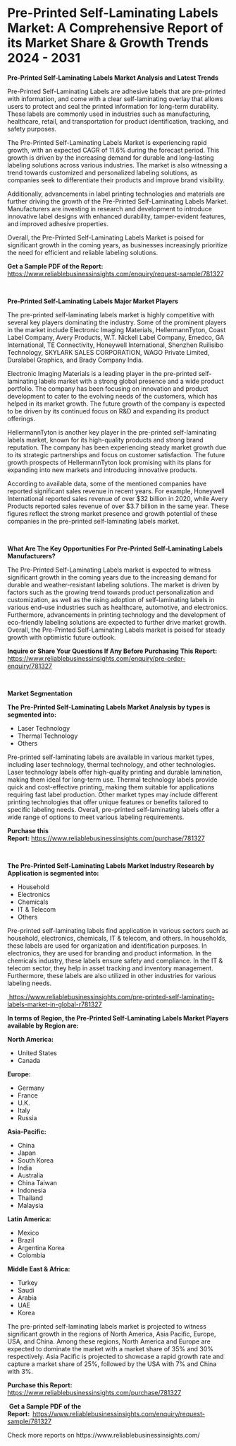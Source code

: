 <p><h1>Pre-Printed Self-Laminating Labels Market: A Comprehensive Report of its Market Share & Growth Trends 2024 - 2031</h1></p><p><strong>Pre-Printed Self-Laminating Labels Market Analysis and Latest Trends</strong></p>
<p><p>Pre-Printed Self-Laminating Labels are adhesive labels that are pre-printed with information, and come with a clear self-laminating overlay that allows users to protect and seal the printed information for long-term durability. These labels are commonly used in industries such as manufacturing, healthcare, retail, and transportation for product identification, tracking, and safety purposes.</p><p>The Pre-Printed Self-Laminating Labels Market is experiencing rapid growth, with an expected CAGR of 11.6% during the forecast period. This growth is driven by the increasing demand for durable and long-lasting labeling solutions across various industries. The market is also witnessing a trend towards customized and personalized labeling solutions, as companies seek to differentiate their products and improve brand visibility.</p><p>Additionally, advancements in label printing technologies and materials are further driving the growth of the Pre-Printed Self-Laminating Labels Market. Manufacturers are investing in research and development to introduce innovative label designs with enhanced durability, tamper-evident features, and improved adhesive properties.</p><p>Overall, the Pre-Printed Self-Laminating Labels Market is poised for significant growth in the coming years, as businesses increasingly prioritize the need for efficient and reliable labeling solutions.</p></p>
<p><strong>Get a Sample PDF of the Report:&nbsp;</strong> <a href="https://www.reliablebusinessinsights.com/enquiry/request-sample/781327">https://www.reliablebusinessinsights.com/enquiry/request-sample/781327</a></p>
<p>&nbsp;</p>
<p><strong>Pre-Printed Self-Laminating Labels Major Market Players</strong></p>
<p><p>The pre-printed self-laminating labels market is highly competitive with several key players dominating the industry. Some of the prominent players in the market include Electronic Imaging Materials, HellermannTyton, Coast Label Company, Avery Products, W.T. Nickell Label Company, Emedco, GA International, TE Connectivity, Honeywell International, Shenzhen Ruilisibo Technology, SKYLARK SALES CORPORATION, WAGO Private Limited, Duralabel Graphics, and Brady Company India.</p><p>Electronic Imaging Materials is a leading player in the pre-printed self-laminating labels market with a strong global presence and a wide product portfolio. The company has been focusing on innovation and product development to cater to the evolving needs of the customers, which has helped in its market growth. The future growth of the company is expected to be driven by its continued focus on R&D and expanding its product offerings.</p><p>HellermannTyton is another key player in the pre-printed self-laminating labels market, known for its high-quality products and strong brand reputation. The company has been experiencing steady market growth due to its strategic partnerships and focus on customer satisfaction. The future growth prospects of HellermannTyton look promising with its plans for expanding into new markets and introducing innovative products.</p><p>According to available data, some of the mentioned companies have reported significant sales revenue in recent years. For example, Honeywell International reported sales revenue of over $32 billion in 2020, while Avery Products reported sales revenue of over $3.7 billion in the same year. These figures reflect the strong market presence and growth potential of these companies in the pre-printed self-laminating labels market.</p></p>
<p>&nbsp;</p>
<p><strong>What Are The Key Opportunities For Pre-Printed Self-Laminating Labels Manufacturers?</strong></p>
<p><p>The Pre-Printed Self-Laminating Labels market is expected to witness significant growth in the coming years due to the increasing demand for durable and weather-resistant labeling solutions. The market is driven by factors such as the growing trend towards product personalization and customization, as well as the rising adoption of self-laminating labels in various end-use industries such as healthcare, automotive, and electronics. Furthermore, advancements in printing technology and the development of eco-friendly labeling solutions are expected to further drive market growth. Overall, the Pre-Printed Self-Laminating Labels market is poised for steady growth with optimistic future outlook.</p></p>
<p><strong>Inquire or Share Your Questions If Any Before Purchasing This Report:</strong> <a href="https://www.reliablebusinessinsights.com/enquiry/pre-order-enquiry/781327">https://www.reliablebusinessinsights.com/enquiry/pre-order-enquiry/781327</a></p>
<p>&nbsp;</p>
<p><strong>Market Segmentation</strong></p>
<p><strong>The Pre-Printed Self-Laminating Labels Market Analysis by types is segmented into:</strong></p>
<p><ul><li>Laser Technology</li><li>Thermal Technology</li><li>Others</li></ul></p>
<p><p>Pre-printed self-laminating labels are available in various market types, including laser technology, thermal technology, and other technologies. Laser technology labels offer high-quality printing and durable lamination, making them ideal for long-term use. Thermal technology labels provide quick and cost-effective printing, making them suitable for applications requiring fast label production. Other market types may include different printing technologies that offer unique features or benefits tailored to specific labeling needs. Overall, pre-printed self-laminating labels offer a wide range of options to meet various labeling requirements.</p></p>
<p><strong>Purchase this Report:&nbsp;</strong><a href="https://www.reliablebusinessinsights.com/purchase/781327">https://www.reliablebusinessinsights.com/purchase/781327</a></p>
<p>&nbsp;</p>
<p><strong>The Pre-Printed Self-Laminating Labels Market Industry Research by Application is segmented into:</strong></p>
<p><ul><li>Household</li><li>Electronics</li><li>Chemicals</li><li>IT & Telecom</li><li>Others</li></ul></p>
<p><p>Pre-printed self-laminating labels find application in various sectors such as household, electronics, chemicals, IT & telecom, and others. In households, these labels are used for organization and identification purposes. In electronics, they are used for branding and product information. In the chemicals industry, these labels ensure safety and compliance. In the IT & telecom sector, they help in asset tracking and inventory management. Furthermore, these labels are also utilized in other industries for various labeling needs.</p></p>
<p><a href="https://www.reliablebusinessinsights.com/pre-printed-self-laminating-labels-market-in-global-r781327">&nbsp;https://www.reliablebusinessinsights.com/pre-printed-self-laminating-labels-market-in-global-r781327</a></p>
<p><strong>In terms of Region, the Pre-Printed Self-Laminating Labels Market Players available by Region are:</strong></p>
<p>
    <p> <strong> North America: </strong>
        <ul>
            <li>United States</li>
            <li>Canada</li>
        </ul>
        </p> 
    <p> <strong> Europe: </strong>
        <ul>
            <li>Germany</li>
            <li>France</li>
            <li>U.K.</li>
            <li>Italy</li>
            <li>Russia</li>
        </ul>
        </p> 
    <p> <strong> Asia-Pacific: </strong>
        <ul>
            <li>China</li>
            <li>Japan</li>
            <li>South Korea</li>
            <li>India</li>
            <li>Australia</li>
            <li>China Taiwan</li>
            <li>Indonesia</li>
            <li>Thailand</li>
            <li>Malaysia</li>
        </ul>
        </p> 
    <p> <strong> Latin America: </strong>
        <ul>
            <li>Mexico</li>
            <li>Brazil</li>
            <li>Argentina Korea</li>
            <li>Colombia</li>
        </ul>
        </p> 
    <p> <strong> Middle East & Africa: </strong>
        <ul>
            <li>Turkey</li>
            <li>Saudi</li>
            <li>Arabia</li>
            <li>UAE</li>
            <li>Korea</li>
        </ul>
    </p>
    </p>
<p><p>The pre-printed self-laminating labels market is projected to witness significant growth in the regions of North America, Asia Pacific, Europe, USA, and China. Among these regions, North America and Europe are expected to dominate the market with a market share of 35% and 30% respectively. Asia Pacific is projected to showcase a rapid growth rate and capture a market share of 25%, followed by the USA with 7% and China with 3%.</p></p>
<p><strong>Purchase this Report: </strong><a href="https://www.reliablebusinessinsights.com/purchase/781327">https://www.reliablebusinessinsights.com/purchase/781327</a></p>
<p>&nbsp;<strong>Get a Sample PDF of the Report:&nbsp;&nbsp;</strong><a href="https://www.reliablebusinessinsights.com/enquiry/request-sample/781327">https://www.reliablebusinessinsights.com/enquiry/request-sample/781327</a></p>
<p><strong></strong></p>
<p>Check more reports on https://www.reliablebusinessinsights.com/</p>